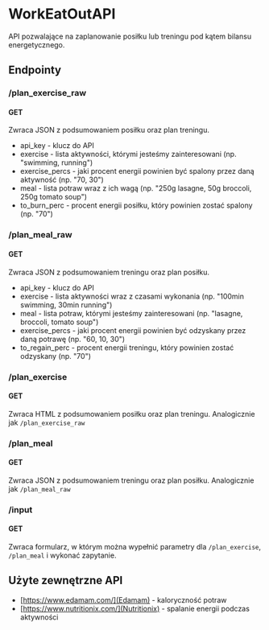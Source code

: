 # WorkEatOutAPI
API pozwalające na zaplanowanie posiłku lub treningu pod kątem bilansu energetycznego.

## Endpointy
### /plan_exercise_raw
#### GET
Zwraca JSON z podsumowaniem posiłku oraz plan treningu.
- api_key - klucz do API
- exercise - lista aktywności, którymi jesteśmy zainteresowani (np. "swimming, running")
- exercise_percs - jaki procent energii powinien być spalony przez daną aktywność (np. "70, 30")
- meal - lista potraw wraz z ich wagą (np. "250g lasagne, 50g broccoli, 250g tomato soup")
- to_burn_perc - procent energii posiłku, który powinien zostać spalony (np. "70")

### /plan_meal_raw
#### GET
Zwraca JSON z podsumowaniem treningu oraz plan posiłku.
- api_key - klucz do API
- exercise - lista aktywności wraz z czasami wykonania (np. "100min swimming, 30min running")
- meal - lista potraw, którymi jesteśmy zainteresowani (np. "lasagne, broccoli, tomato soup")
- exercise_percs - jaki procent energii powinien być odzyskany przez daną potrawę (np. "60, 10, 30")
- to_regain_perc - procent energii treningu, który powinien zostać odzyskany (np. "70")

### /plan_exercise
#### GET
Zwraca HTML z podsumowaniem posiłku oraz plan treningu.
Analogicznie jak `/plan_exercise_raw`

### /plan_meal
#### GET
Zwraca JSON z podsumowaniem treningu oraz plan posiłku.
Analogicznie jak `/plan_meal_raw`

### /input
#### GET
Zwraca formularz, w którym można wypełnić parametry dla `/plan_exercise`, `/plan_meal` i wykonać zapytanie.

## Użyte zewnętrzne API
- [https://www.edamam.com/](Edamam) - kaloryczność potraw
- [https://www.nutritionix.com/](Nutritionix) - spalanie energii podczas aktywności

